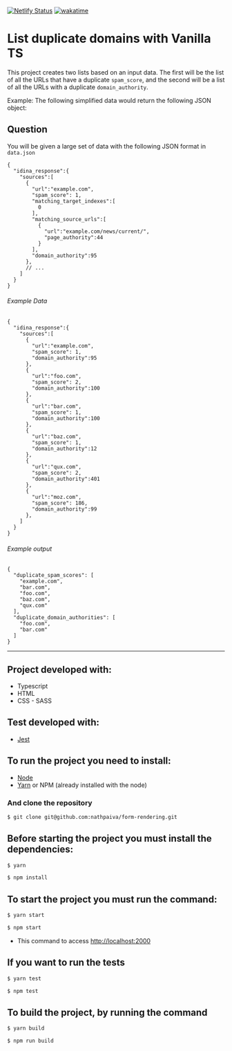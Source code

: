[![Netlify Status](https://api.netlify.com/api/v1/badges/a0afad9e-beb6-4827-89d4-84c516f49b1d/deploy-status)](https://app.netlify.com/sites/jade-strudel-232b27/deploys)
[![wakatime](https://wakatime.com/badge/user/2aeba48e-4558-4f58-965a-fc1cd46ba978/project/11eebe8b-0112-4ea1-876c-c9cd1654128a.svg)](https://wakatime.com/badge/user/2aeba48e-4558-4f58-965a-fc1cd46ba978/project/11eebe8b-0112-4ea1-876c-c9cd1654128a)

# List duplicate domains with Vanilla TS

This project creates two lists based on an input data. The first will be the list of all the URLs that have a duplicate `spam_score`, and the second will be a list of all the URLs with a duplicate `domain_authority`.

Example: The following simplified data would return the following JSON object:

## Question

You will be given a large set of data with the following JSON format in `data.json`

```
{
  "idina_response":{
    "sources":[
      {
        "url":"example.com",
        "spam_score": 1,
        "matching_target_indexes":[
          0
        ],
        "matching_source_urls":[
          {
            "url":"example.com/news/current/",
            "page_authority":44
          }
        ],
        "domain_authority":95
      },
      // ...
    ]
  }
}
```

###### Example Data

```
{
  "idina_response":{
    "sources":[
      {
        "url":"example.com",
        "spam_score": 1,
        "domain_authority":95
      },
      {
        "url":"foo.com",
        "spam_score": 2,
        "domain_authority":100
      },
      {
        "url":"bar.com",
        "spam_score": 1,
        "domain_authority":100
      },
      {
        "url":"baz.com",
        "spam_score": 1,
        "domain_authority":12
      },
      {
        "url":"qux.com",
        "spam_score": 2,
        "domain_authority":401
      },
      {
        "url":"moz.com",
        "spam_score": 186,
        "domain_authority":99
      },
    ]
  }
}
```

###### Example output

```
{
  "duplicate_spam_scores": [
    "example.com",
    "bar.com",
    "foo.com",
    "baz.com",
    "qux.com"
  ],
  "duplicate_domain_authorities": [
    "foo.com",
    "bar.com"
  ]
}
```

---

## Project developed with:

- Typescript
- HTML
- CSS - SASS

## Test developed with:

- [Jest](https://jestjs.io/)

## To run the project you need to install:

- [Node](https://nodejs.org/en/download/)
- [Yarn](https://yarnpkg.com/lang/en/docs/install/) or NPM (already installed with the node)

### And clone the repository

```sh
$ git clone git@github.com:nathpaiva/form-rendering.git
```

## Before starting the project you must install the dependencies:

```sh
$ yarn
```

```sh
$ npm install
```

## To start the project you must run the command:

```sh
$ yarn start
```

```sh
$ npm start
```

- This command to access [http://localhost:2000](http://localhost:2000)

## If you want to run the tests

```sh
$ yarn test
```

```sh
$ npm test
```

## To build the project, by running the command

```sh
$ yarn build
```

```sh
$ npm run build
```
